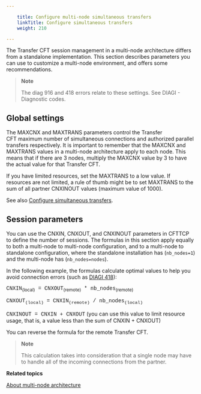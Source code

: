 ```yaml
---

    title: Configure multi-node simultaneous transfers
    linkTitle: Configure simultaneous transfers 
    weight: 210

---
```

The Transfer CFT session management in a multi-node architecture differs from a standalone implementation. This section describes parameters you can use to customize a multi-node environment, and offers some recommendations.

> **Note**
>
> The diag 916 and 418 errors relate to these settings. See DIAGI - Diagnostic
> codes.

## Global settings

The MAXCNX and MAXTRANS parameters control the Transfer CFT maximum number of simultaneous connections and authorized parallel transfers respectively. It is important to remember that the MAXCNX and MAXTRANS values in a multi-node architecture apply to each node. This means that if there are 3 nodes, multiply the MAXCNX value by 3 to have the actual value for that Transfer CFT.

If you have limited resources, set the MAXTRANS to a low value. If resources are not limited, a rule of thumb might be to set MAXTRANS to the sum of all partner CNXINOUT values (maximum value of 1000).

See also <a href="../../concepts/about_parallel_transfers" class="MCXref xref">Configure simultaneous transfers</a>.

## Session parameters

You can use the CNXIN, CNXOUT, and CNXINOUT parameters in CFTTCP to define the number of sessions. The formulas in this section apply equally to both a multi-node to multi-node configuration, and to a multi-node to standalone configuration, where the standalone installation has (<span class="code">`nb_nodes=1`</span>) and the multi-node has (<span class="code">`nb_nodes=nodes`</span>).

In the following example, the formulas calculate optimal values to help you avoid connection errors (such as [DIAGI 418](../../troubleshoot_intro/messages_and_error_codes_start_here/diagi_diagnostic_codes)):

<span style="font-family: 'Courier New';">CNXIN</span><sub>(local)</sub><span style="font-family: 'Courier New';"> = CNXOUT</span><sub>(remote)</sub><span style="font-family: 'Courier New';"> \* nb\_nodes</span><sub>(remote)</sub>

<span style="font-family: 'Courier New';">CNXOUT<sub>(local)</sub> = CNXIN<sub>(remote)</sub> / nb\_nodes<sub>(local)</sub></span>

<span style="font-family: 'Courier New';">CNXINOUT = CNXIN + CNXOUT</span> (you can use this value to limit resource usage, that is, a value less than the sum of CNXIN + CNXOUT)

You can reverse the formula for the remote Transfer CFT.

> **Note**
>
> This calculation takes into consideration that a single node may have to handle all of the incoming connections from the partner.

****Related topics****

[About multi-node architecture](../)
